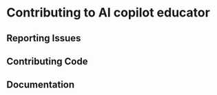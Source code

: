 # Contributing to AI copilot educator


## Reporting Issues



## Contributing Code


## Documentation

